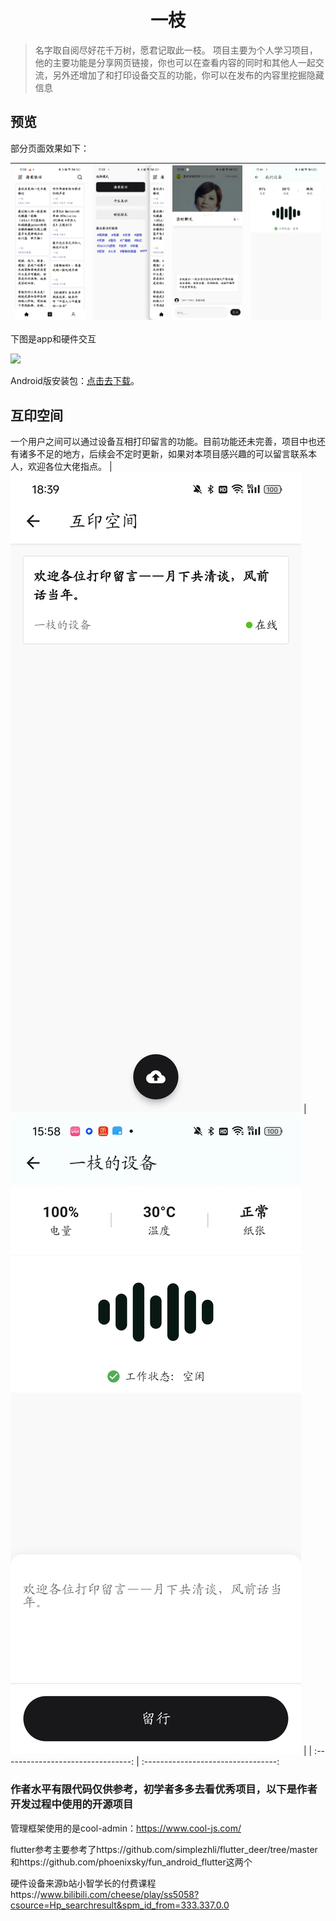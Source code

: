 <h1 align="center">
  一枝
</h1>

> 名字取自阅尽好花千万树，愿君记取此一枝。
项目主要为个人学习项目，他的主要功能是分享网页链接，你也可以在查看内容的同时和其他人一起交流，另外还增加了和打印设备交互的功能，你可以在发布的内容里挖掘隐藏信息

## 预览

部分页面效果如下：

| ![](./preview/screenshot_1.jpg)    |  ![](./preview/screenshot_2.jpg)    | ![](./preview/screenshot_3.jpg)   |  ![](./preview/screenshot_4.jpg)   |
| :--------------------------------: | :---------------------------------: | :-------------------------------: | :-------------------------------:

下图是app和硬件交互

![](https://img2.imgtp.com/2024/04/30/5ggZ02CW.gif)

Android版安装包：[点击去下载](https://www.pgyer.com/K6uJ3U)。

## 互印空间
一个用户之间可以通过设备互相打印留言的功能。目前功能还未完善，项目中也还有诸多不足的地方，后续会不定时更新，如果对本项目感兴趣的可以留言联系本人，欢迎各位大佬指点。
| ![](./preview/screenshot_5.jpg)    |  ![](./preview/screenshot_6.jpg)    | 
| :--------------------------------: | :---------------------------------: 


### 作者水平有限代码仅供参考，初学者多多去看优秀项目，以下是作者开发过程中使用的开源项目

管理框架使用的是cool-admin：https://www.cool-js.com/

flutter参考主要参考了https://github.com/simplezhli/flutter_deer/tree/master和https://github.com/phoenixsky/fun_android_flutter这两个

硬件设备来源b站小智学长的付费课程https://www.bilibili.com/cheese/play/ss5058?csource=Hp_searchresult&spm_id_from=333.337.0.0
